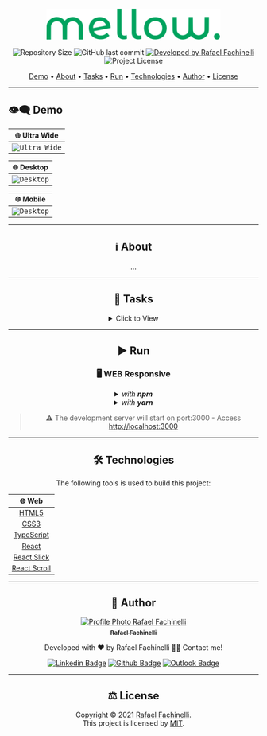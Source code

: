 <p align="center">
  <img alt="Mellow" src=".github/banner.svg" width="350px"/>
<p>

<p align="center"> 
  <img alt="Repository Size" src="https://img.shields.io/github/repo-size/rafaelfachinelli/mellow?color=2BCFA2&style=for-the-badge">
  <img alt="GitHub last commit" src="https://img.shields.io/github/last-commit/rafaelfachinelli/mellow?color=2BCFA2&style=for-the-badge">
  <a href="https://github.com/rafaelfachinelli">
    <img alt="Developed by Rafael Fachinelli" src="https://img.shields.io/badge/Developer-Rafael_Fachinelli-%2BCFA2?color=2BCFA2&style=for-the-badge">
  </a>
  <img alt="Project License" src="https://img.shields.io/github/license/rafaelfachinelli/mellow?color=2BCFA2&style=for-the-badge"/>
<p>

<p align="center">
 <a href="#eye_speech_bubble-demo">Demo</a> •
 <a href="#information_source-about">About</a> •
 <a href="#memo-tasks">Tasks</a> •
 <a href="#arrow_forward-run">Run</a> •
 <a href="#hammer_and_wrench-technologies">Technologies</a> •
 <a href="#boy-author">Author</a> •
 <a href="#balance_scale-license">License</a>
</p>

---
## :eye_speech_bubble: **Demo**

<div align="center">
  
|:globe_with_meridians: Ultra Wide|
|:---:|
|<kbd>![Ultra Wide](.github/desktop_demo.gif)</kbd>|

|:globe_with_meridians: Desktop|
|:---:|
|<kbd>![Desktop](.github/desktop_demo.gif)</kbd>|

|:globe_with_meridians: Mobile|
|:---:|
|<kbd>![Desktop](.github/mobile_demo.gif)</kbd>|

<div>
  
---
## :information_source: About

...

---
## :memo: **Tasks**

<div align="center">
<details>
<summary>Click to View</summary>

|State|Task|
|:---:|:---|
|:heavy_check_mark:|Initial Structure|
|:heavy_check_mark:|Create a global CSS|
|:heavy_check_mark:|Create Nagivator component|
|:heavy_check_mark:|Create Button component|
|:heavy_check_mark:|Create Pricing component|
|:heavy_check_mark:|Create Recipes component|
|:heavy_check_mark:|Create Recipe component|
|:heavy_check_mark:|Create GoGreen component|
|:heavy_check_mark:|Create HowItWorks component|
|:heavy_check_mark:|Create DownloadApp component|
|:heavy_check_mark:|Create Footer component|
|:heavy_check_mark:|Create react routes|
|:heavy_check_mark:|Create Landing page|
|:heavy_check_mark:|Responsive design: tablet|
|:heavy_check_mark:|Responsive design: mobile|
|:heavy_check_mark:|Responsive design: desktop|
|:heavy_check_mark:|Responsive design: ultra wide|

</details>
</div>

---
## :arrow_forward: **Run**

### :desktop_computer: **WEB Responsive**

<details>
  <summary><i>with <b>npm</b></i></summary>
  
  ```bash
  # Install dependencies
  $ npm install

  # Start development server
  $ npm start
  ```
  
</details>

<details>
  <summary><i>with <b>yarn</b></i></summary>
  
  ```bash
  # Install dependencies
  $ yarn

  # Start development server
  $ yarn start

  ```

</details>

> ⚠️ The development server will start on port:3000 - Access <http://localhost:3000>

---
## :hammer_and_wrench: **Technologies**

The following tools is used to build this project:

<div align="center">

|:globe_with_meridians: Web|
|:---:|
|[HTML5]()|
|[CSS3]()|
|[TypeScript](https://www.typescriptlang.org)|
|[React](https://reactjs.org)|
|[React Slick](https://react-slick.neostack.com)|
|[React Scroll](https://www.npmjs.com/package/react-scroll)|

</div>

---
## :boy: **Author**

<div align="center">

<a href="https://github.com/rafaelfachinelli">
 <img src="https://avatars2.githubusercontent.com/u/19878139?s=460&u=363cb967c17e13003de2cbb894771bbb51ac2eb1&v=4" width="100px;" alt="Profile Photo Rafael Fachinelli"/>
 <br/>
 <sub><b>Rafael Fachinelli</b></sub>
</a>

Developed with ❤️ by Rafael Fachinelli 👋🏽 Contact me!

[![Linkedin Badge](https://img.shields.io/badge/-Rafael_Fachinelli-blue?style=flat-square&logo=Linkedin&logoColor=white)](https://www.linkedin.com/in/rafaelfachinelli)
[![Github Badge](https://img.shields.io/badge/-rafaelfachinelli-000?style=flat-square&logo=Github&logoColor=white)](https://github.com/rafaelfachinelli)
[![Outlook Badge](https://img.shields.io/badge/-rafael.fachinelli@fatec.sp.gov.br-0078d4?style=flat-square&logo=microsoft-outlook&logoColor=white)](mailto:rafael.fachinelli@fatec.sp.gov.br)

</div>

---
## :balance_scale: **License**

<div align="center">

Copyright © 2021 [Rafael Fachinelli](https://github.com/rafaelfachinelli).<br />
This project is licensed by [MIT](./LICENSE).

</div>
